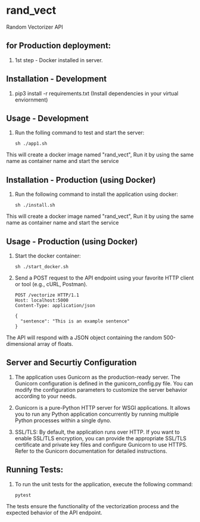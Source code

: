 # rand_vect
Random Vectorizer API


## for Production deployment:
1. 1st step - Docker installed in server.

## Installation - Development
   
1.  pip3 install -r requirements.txt 
(Install dependencies in your virtual enviornment)
    
## Usage - Development

1. Run the folling command to test and start the server:
    ```shell
    sh ./app1.sh
    
This will create a docker image named "rand_vect", Run it by using the same name as container name and start the service


## Installation - Production (using Docker)

1. Run the following command to install the application using docker:
    ```shell
    sh ./install.sh
    ```
This will create a docker image named "rand_vect", Run it by using the same name as container name and start the service


## Usage - Production (using Docker)

1. Start the docker container:
    ```shell
    sh ./start_docker.sh

2. Send a POST request to the API endpoint using your favorite HTTP client or tool (e.g., cURL, Postman).
    ```shell
    POST /vectorize HTTP/1.1
    Host: localhost:5000
    Content-Type: application/json
    
    {
      "sentence": "This is an example sentence"
    }
The API will respond with a JSON object containing the random 500-dimensional array of floats.


## Server and Securtiy Configuration

1. The application uses Gunicorn as the production-ready server. The Gunicorn configuration is defined in the gunicorn_config.py file. You can modify the configuration parameters to customize the server behavior according to your needs.

2. Gunicorn is a pure-Python HTTP server for WSGI applications. It allows you to run any Python application concurrently by running multiple Python processes within a single dyno.

3. SSL/TLS: By default, the application runs over HTTP. If you want to enable SSL/TLS encryption, you can provide the appropriate SSL/TLS certificate and private key files and configure Gunicorn to use HTTPS. Refer to the Gunicorn documentation for detailed instructions.

## Running Tests:

1. To run the unit tests for the application, execute the following command:
    ```shell
    pytest

The tests ensure the functionality of the vectorization process and the expected behavior of the API endpoint.
